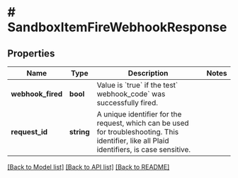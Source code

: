 # # SandboxItemFireWebhookResponse

## Properties

Name | Type | Description | Notes
------------ | ------------- | ------------- | -------------
**webhook_fired** | **bool** | Value is &#x60;true&#x60;  if the test&#x60; webhook_code&#x60;  was successfully fired. |
**request_id** | **string** | A unique identifier for the request, which can be used for troubleshooting. This identifier, like all Plaid identifiers, is case sensitive. |

[[Back to Model list]](../../README.md#models) [[Back to API list]](../../README.md#endpoints) [[Back to README]](../../README.md)
